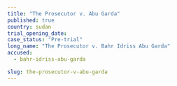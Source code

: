 ```yaml
---
title: "The Prosecutor v. Abu Garda"
published: true
country: sudan
trial_opening_date:
case_status: "Pre-trial"
long_name: "The Prosecutor v. Bahr Idriss Abu Garda"
accused:
  - bahr-idriss-abu-garda

slug: the-prosecutor-v-abu-garda
---
```


